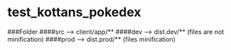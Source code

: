 # test_kottans_pokedex
###Folder
####src   --> client/app/**
####dev   --> dist.dev/**   (files are not minification)
####prod  --> dist.prod/**  (files minification)
